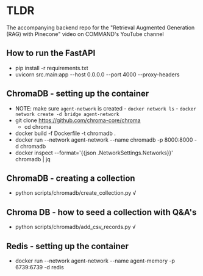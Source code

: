 # TLDR

The accompanying backend repo for the "Retrieval Augmented Generation (RAG) with Pinecone" video on COMMAND's YouTube channel

## How to run the FastAPI

- pip install -r requirements.txt
- uvicorn src.main:app --host 0.0.0.0 --port 4000 --proxy-headers

## ChromaDB - setting up the container

- NOTE: make sure `agent-network` is created
      - `docker network ls`
      - `docker network create -d bridge agent-network`
- git clone https://github.com/chroma-core/chroma
    - cd chroma
- docker build -f Dockerfile -t chromadb .
- docker run --network agent-network --name chromadb -p 8000:8000 -d chromadb
- docker inspect --format='{{json .NetworkSettings.Networks}}' chromadb | jq

## ChromaDB - creating a collection

- python scripts/chromadb/create_collection.py √

## Chroma DB - how to seed a collection with Q&A's

- python scripts/chromadb/add_csv_records.py √

## Redis - setting up the container

- docker run --network agent-network --name agent-memory -p 6739:6739 -d redis
